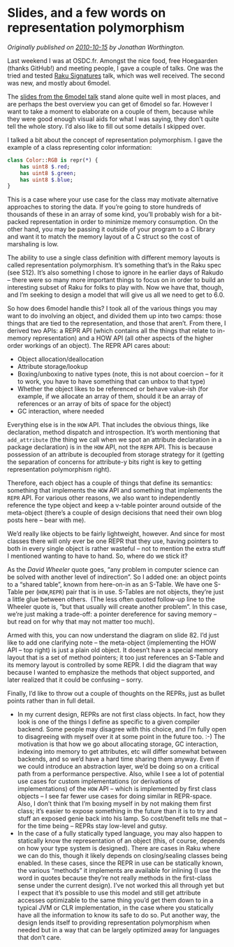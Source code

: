 # Slides, and a few words on representation polymorphism
    
*Originally published on [2010-10-15](https://6guts.wordpress.com/2010/10/15/slides-and-a-few-words-on-representation-polymorphism/) by Jonathan Worthington.*

Last weekend I was at OSDC.fr. Amongst the nice food, free Hoegaarden (thanks GitHub!) and meeting people, I gave a couple of talks. One was the tried and tested [Raku Signatures](http://www.jnthn.net/papers/2010-osdc.fr-signatures.pdf) talk, which was well received. The second was new, and mostly about 6model.

The [slides from the 6model talk](http://www.jnthn.net/papers/2010-osdc.fr-rakudo.pdf) stand alone quite well in most places, and are perhaps the best overview you can get of 6model so far. However I want to take a moment to elaborate on a couple of them, because while they were good enough visual aids for what I was saying, they don’t quite tell the whole story. I’d also like to fill out some details I skipped over.

I talked a bit about the concept of representation polymorphism. I gave the example of a class representing color information:

```` raku
class Color::RGB is repr(*) {
    has uint8 $.red;
    has uint8 $.green;
    has uint8 $.blue;
}
````

This is a case where your use case for the class may motivate alternative approaches to storing the data. If you’re going to store hundreds of thousands of these in an array of some kind, you’ll probably wish for a bit-packed representation in order to minimize memory consumption. On the other hand, you may be passing it outside of your program to a C library and want it to match the memory layout of a C struct so the cost of marshaling is low.

The ability to use a single class definition with different memory layouts is called representation polymorphism. It’s something that’s in the Raku spec (see S12). It’s also something I chose to ignore in he earlier days of Rakudo – there were so many more important things to focus on in order to build an interesting subset of Raku for folks to play with. Now we have that, though, and I’m seeking to design a model that will give us all we need to get to 6.0.

So how does 6model handle this? I took all of the various things you may want to do involving an object, and divided them up into two camps: those things that are tied to the representation, and those that aren’t. From there, I derived two APIs: a REPR API (which contains all the things that relate to in-memory representation) and a HOW API (all other aspects of the higher order workings of an object). The REPR API cares about:

- Object allocation/deallocation
- Attribute storage/lookup
- Boxing/unboxing to native types (note, this is not about coercion – for it to work, you have to have something that can unbox to that type)
- Whether the object likes to be referenced or behave value-ish (for example, if we allocate an array of them, should it be an array of references or an array of bits of space for the object)
- GC interaction, where needed

Everything else is in the `HOW` API. That includes the obvious things, like declaration, method dispatch and introspection. It’s worth mentioning that `add_attribute` (the thing we call when we spot an attribute declaration in a package declaration) is in the `HOW` API, not the `REPR` API. This is because possession of an attribute is decoupled from storage strategy for it (getting the separation of concerns for attribute-y bits right is key to getting representation polymorphism right).

Therefore, each object has a couple of things that define its semantics: something that implements the `HOW` API and something that implements the `REPR` API. For various other reasons, we also want to independently reference the type object and keep a v-table pointer around outside of the meta-object (there’s a couple of design decisions that need their own blog posts here – bear with me).

We’d really like objects to be fairly lightweight, however. And since for most classes there will only ever be one REPR that they use, having pointers to both in every single object is rather wasteful – not to mention the extra stuff I mentioned wanting to have to hand. So, where do we stick it?

As the *David Wheeler* quote goes, “any problem in computer science can be solved with another level of indirection”. So I added one: an object points to a “shared table”, known from here-on-in as an S-Table. We have one S-Table per (`HOW`,`REPR`) pair that is in use. S-Tables are not objects, they’re just a little glue between others.  (The less often quoted follow-up line to the Wheeler quote is, “but that usually will create another problem”. In this case, we’re just making a trade-off: a pointer dereference for saving memory – but read on for why that may not matter too much).

Armed with this, you can now understand the diagram on slide 82. I’d just like to add one clarifying note – the meta-object (implementing the HOW API – top right) is just a plain old object. It doesn’t have a special memory layout that is a set of method pointers; it too just references an S-Table and its memory layout is controlled by some REPR. I did the diagram that way because I wanted to emphasize the methods that object supported, and later realized that it could be confusing – sorry.

Finally, I’d like to throw out a couple of thoughts on the REPRs, just as bullet points rather than in full detail.

- In my current design, REPRs are not first class objects. In fact, how they look is one of the things I define as specific to a given compiler backend. Some people may disagree with this choice, and I’m fully open to disagreeing with myself over it at some point in the future too. :-) The motivation is that how we go about allocating storage, GC interaction, indexing into memory to get attributes, etc will differ somewhat between backends, and so we’d have a hard time sharing them anyway. Even if we could introduce an abstraction layer, we’d be doing so on a critical path from a performance perspective. Also, while I see a lot of potential use cases for custom implementations (or derivations of implementations) of the `HOW` API – which is implemented by first class objects – I see far fewer use cases for doing similar in REPR-space. Also, I don’t think that I’m boxing myself in by not making them first class; it’s easier to expose something in the future than it is to try and stuff an exposed genie back into his lamp. So cost/benefit tells me that – for the time being – REPRs stay low-level and gutsy.
- In the case of a fully statically typed language, you may also happen to statically know the representation of an object (this, of course, depends on how your type system is designed). There are cases in Raku where we can do this, though it likely depends on closing/sealing classes being enabled. In these cases, since the REPR in use can be statically known, the various “methods” it implements are available for inlining (I use the word in quotes because they’re not really methods in the first-class sense under the current design). I’ve not worked this all through yet but I expect that it’s possible to use this model and still get attribute accesses optimizable to the same thing you’d get them down to in a typical JVM or CLR implementation, in the case where you statically have all the information to know its safe to do so. Put another way, the design lends itself to providing representation polymorphism when needed but in a way that can be largely optimized away for languages that don’t care.
